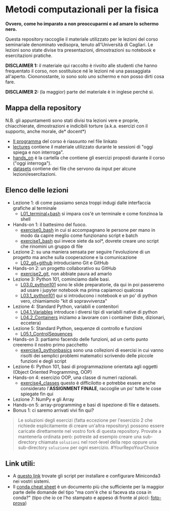 # Metodi computazionali per la fisica

**Ovvero, come ho imparato a non preoccuparmi e ad amare lo schermo nero.**

Questa repository raccoglie il materiale utilizzato per le lezioni del corso seminariale denominato vedisopra, tenuto all'Università di Cagliari.
Le lezioni sono state divise tra presentazioni, dimostrazioni su notebook e esercitazioni pratiche.

**DISCLAIMER 1:** il materiale qui raccolto è rivolto alle studenti che hanno frequentato il corso, non sostituisce né le lezioni né una passaggiata all'aperto.
Ciononostante, io sono solo uno schermo e non posso dirti cosa fare.

**DISCLAIMER 2:** (la maggior) parte del materiale è in inglese perché si.

## Mappa della repository

N.B. gli appuntamenti sono stati divisi tra lezioni vere e proprie, chiacchierate, dimostrazioni e indicibili torture (a.k.a. esercizi con il supporto, anche morale, de* docent*) 

- [Il programma](Metodi_Computazionali.pdf) del corso è riassunto nel file linkato
- [lectures](lectures) contiene il materiale utilizzato durante le sessioni di "oggi spiega e non interroga".
- [hands_on](hands_on) è la cartella che contiene gli esercizi proposti durante il corso ("oggi interroga").
- [datasets](datasets) contiene dei file che servono da input per alcune lezioni/esercitazioni.

## Elenco delle lezioni

- Lezione 1: di come passiamo senza troppi indugi dalle interfaccia grafiche al terminale
  - [L01_terminal+bash](lectures/L01_terminal+bash.pdf) si impara cos'è un terminale e come fonzinoa la shell
- Hands-on 1: il battesimo del fuoco.  
  - [exercise0_bash](hands-on/exercise0_bash) in cui si accompagnano le persone per mano in modo da capire meglio come funzionano script e batch
  - [exercise1_bash](hands-on/exercise1_bash) qui invece siete da sol*, dovrete creare uno script che rinomini un gruppo di file
- Lezione 2: su una maniera sensata per seguire l'evoluzione di un progetto ma anche sulla cooperazione e la comunicazione
  - [L02_git+github](lectures/L02_git+github.pdf) introduciamo Git e GitHub
- Hands-on 2: un progetto collaborativo su GitHub
  - [exercise2_git](hands-on/exercise2_git), non abbiate paura ad amarlo
- Lezione 3: Python 101, cominciamo dalle basi.
  - [L03.0_python101](lectures/L03.0_python101.pdf) sono le slide preparatorie, da qui in poi passeremo ad usare i jupyter notebook ma prima capiamoci qualcosa
  - [L03.1_python101](lectures/L03.1_python101.ipynb) qui si introducono i notebook e un po' di python vero, chiamiamolo "kit di sopravvivenza"
- Lezione 4: Standard Python, variabili e contenitori
  - [L04.1_Variables](lectures/L04.1_Variables.ipynb) introduce i diversi tipi di variabili native di python
  - [L04.2_Containers](lectures/L04.2_Containers.ipynb) iniziamo a lavorare con i container (liste, dizionari, eccetera)
- Lezione 5: Standard Python, sequenze di controllo e funzioni
  - [L05.1_ControlSequences](lectures/L05.1_ControlSequences.ipynb)
- Hands-on 3: partiamo facendo delle funzioni, ad un certo punto creeremo il nostro primo pacchetto
  - [exercise3_pythonbasics](hands-on/exercise1_pythonbasics) sono una collezioni di esercisi in cui vanno risolti dei semplici problemi matematici scrivendo delle piccole funzioni e degli script
- Lezione 6: Python 101, basi di programmazione orientata agli oggetti (Object Oriented Programming, OOP)
- Hands-on 4: esercizio OOP, una classe di numeri razionali.
  - [exercise4_classes](hands-on/exercise4_classes) questo è difficilotto e potrebbe essere anche considerato l'**ASSIGNMENT FINALE**, raccoglie un po' tutte le cose spiegate fin qui 
- Lezione 7: NumPy e gli Array
- Hands-on 5: array-programming e basi di ispezione di file e datasets.
- Bonus 1: ci saremo arrivati vivi fin qui?

> Le soluzioni degli esercizi (fatta eccezione per l'esercizio 2 che richiede esplicitamente di creare un'altra repository) possono essere caricate direttamente nel vostro fork di questa repository. Provate a mantenerla ordinata però: potreste ad esempio creare una sub-directory chiamata `soluzioni` nel root-level della repo oppure una sub-directory `soluzione` per ogni esercizio. #YourRepoYourChoice

## Link utili:

- A [questo link](https://docs.conda.io/projects/miniconda/en/latest/) trovate gli script per installare e configurare Miniconda3 nei vostri sistemi.
- Il [conda cheat sheet](https://docs.conda.io/projects/conda/en/latest/_downloads/843d9e0198f2a193a3484886fa28163c/conda-cheatsheet.pdf) è un documento più che sufficiente per la maggior parte delle domande del tipo "ma com'è che si faceva sta cosa in conda?" (tipo che io ce l'ho stampato e appeso di fronte al piccì: [foto-prova]()) 